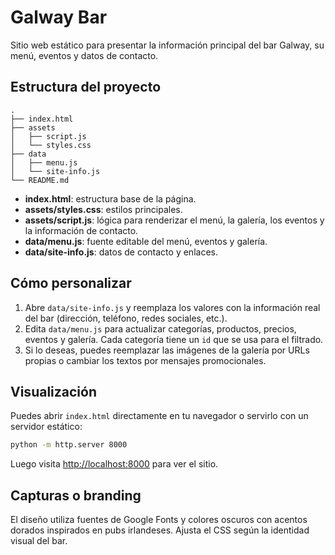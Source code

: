 # Galway Bar

Sitio web estático para presentar la información principal del bar Galway, su menú, eventos y datos de contacto.

## Estructura del proyecto

```
.
├── index.html
├── assets
│   ├── script.js
│   └── styles.css
├── data
│   ├── menu.js
│   └── site-info.js
└── README.md
```

- **index.html**: estructura base de la página.
- **assets/styles.css**: estilos principales.
- **assets/script.js**: lógica para renderizar el menú, la galería, los eventos y la información de contacto.
- **data/menu.js**: fuente editable del menú, eventos y galería.
- **data/site-info.js**: datos de contacto y enlaces.

## Cómo personalizar

1. Abre `data/site-info.js` y reemplaza los valores con la información real del bar (dirección, teléfono, redes sociales, etc.).
2. Edita `data/menu.js` para actualizar categorías, productos, precios, eventos y galería. Cada categoría tiene un `id` que se usa para el filtrado.
3. Si lo deseas, puedes reemplazar las imágenes de la galería por URLs propias o cambiar los textos por mensajes promocionales.

## Visualización

Puedes abrir `index.html` directamente en tu navegador o servirlo con un servidor estático:

```bash
python -m http.server 8000
```

Luego visita [http://localhost:8000](http://localhost:8000) para ver el sitio.

## Capturas o branding

El diseño utiliza fuentes de Google Fonts y colores oscuros con acentos dorados inspirados en pubs irlandeses. Ajusta el CSS según la identidad visual del bar.
